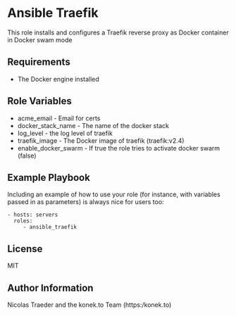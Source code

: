 Ansible Traefik
=========
This role installs and configures a Traefik reverse proxy as Docker container in Docker swam mode

Requirements
------------
- The Docker engine installed

Role Variables
--------------
- acme_email - Email for certs 
- docker_stack_name - The name of the docker stack
- log_level - the log level of traefik
- traefik_image - The Docker image of traefik  (traefik:v2.4)
- enable_docker_swarm - If true the role tries to activate docker swarm (false)

Example Playbook
----------------

Including an example of how to use your role (for instance, with variables passed in as parameters) is always nice for users too:

    - hosts: servers
      roles:
         - ansible_traefik

License
-------
MIT

Author Information
------------------

Nicolas Traeder and the konek.to Team (https:/konek.to)